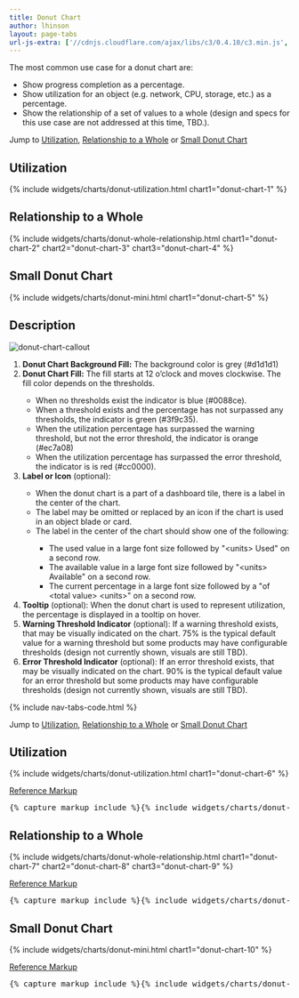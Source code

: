 ```yaml
---
title: Donut Chart
author: lhinson
layout: page-tabs
url-js-extra: ['//cdnjs.cloudflare.com/ajax/libs/c3/0.4.10/c3.min.js', '//cdnjs.cloudflare.com/ajax/libs/d3/3.5.0/d3.min.js']
---
```

<div class="tab-content">
  <div role="tabpanel" class="tab-pane active" id="overview">
    <p>The most common use case for a donut chart are:</p>
    <ul>
    <li>Show progress completion as a percentage.</li>
    <li>Show utilization for an object (e.g. network, CPU, storage, etc.) as a percentage.</li>
    <li>Show the relationship of a set of values to a whole (design and specs for this use case are not addressed at this time, TBD.).</li>
    </ul>
    <p>Jump to <a href="#example-overview-1">Utilization</a>, <a href="#example-overview-2">Relationship to a Whole</a> or <a href="#example-overview-3">Small Donut Chart</a></p>
    <h2 id="example-overview-1">Utilization</h2>
    <div class="row">
      <div class="col-md-3" style="padding-right: 0px;">
        <div class="example-pf">
          <div class="cards-pf">
            <div class="container-fluid container-cards-pf">
              <div class="row row-cards-pf">
                <div class="col-md-12">
                  <!-- Important:  if you need to nest additional .row within a .row.row-cards-pf, do *not* use .row-cards-pf on the nested .row  -->
                  {% include widgets/charts/donut-utilization.html chart1="donut-chart-1" %}
                </div>
              </div>
            </div>
          </div>
        </div>
      </div>
    </div>
    <div class="row">
      <div class="col-md-11">
        <h2 id="example-overview-2">Relationship to a Whole</h2>
        <div class="example-pf">
          <div class="cards-pf">
            <div class="container-fluid container-cards-pf">
              <div class="row row-cards-pf">
                <div class="col-md-12">
                  <!-- Important:  if you need to nest additional .row within a .row.row-cards-pf, do *not* use .row-cards-pf on the nested .row  -->
                  {% include widgets/charts/donut-whole-relationship.html chart1="donut-chart-2" chart2="donut-chart-3" chart3="donut-chart-4" %}
                </div>
              </div>
            </div>
          </div>
        </div>
      </div>
    </div>
    <div class="row">
      <div class="col-md-4">
        <h2 id="example-overview-3">Small Donut Chart</h2>
        <div class="example-pf">
          <div class="cards-pf">
            <div class="container-fluid container-cards-pf">
              <div class="row row-cards-pf">
                <div class="col-md-12">
                  <!-- Important:  if you need to nest additional .row within a .row.row-cards-pf, do *not* use .row-cards-pf on the nested .row  -->
                  {% include widgets/charts/donut-mini.html chart1="donut-chart-5" %}
                </div>
              </div>
            </div>
          </div>
        </div>
      </div>
    </div>
  </div>
  <div role="tabpanel" class="tab-pane" id="design">
    <h2>Description</h2>
    <div class="row">
      <div class="col-md-4 col-lg-3">
        <img src="{{site.baseurl}}assets/img/donut-chart-callout.png" alt="donut-chart-callout"/>
      </div>
      <div class="col-md-8 col-lg-9">
        <ol>
          <li><b>Donut Chart Background Fill:</b> The background color is grey (#d1d1d1)</li>
          <li><b>Donut Chart Fill:</b> The fill starts at 12 o’clock and moves clockwise. The fill color depends on the thresholds.</li>
          <ul>
            <li>When no thresholds exist the indicator is blue (#0088ce).</li>
            <li>When a threshold exists and the percentage has not surpassed any thresholds, the indicator is green (#3f9c35).</li>
            <li>When the utilization percentage has surpassed the warning threshold, but not the error threshold, the indicator is orange (#ec7a08)</li>
            <li>When the utilization percentage has surpassed the error threshold, the indicator is is red (#cc0000).</li>
          </ul>
          <li><b>Label or Icon</b> (optional):</li>
          <ul>
            <li>When the donut chart is a part of a dashboard tile, there is a label in the center of the chart.</li>
            <li>The label may be omitted or replaced by an icon if the chart is used in an object blade or card.</li>
            <li>The label in the center of the chart should show one of the following:</li>
            <ul>
              <li>The used value in a large font size followed by "&lt;units&gt; Used" on a second row.</li>
              <li>The available value in a large font size followed by "&lt;units&gt; Available" on a second row.</li>
              <li>The current percentage in a large font size followed by a "of &lt;total value&gt; &lt;units&gt;" on a second row.</li>
            </ul>
          </ul>
          <li><b>Tooltip</b> (optional): When the donut chart is used to represent utilization, the percentage is displayed in a tooltip on hover.</li>
          <li><b>Warning Threshold Indicator</b> (optional): If a warning threshold exists, that may be visually indicated on the chart. 75% is the typical default value for a warning threshold but some products may have configurable thresholds (design not currently shown, visuals are still TBD).</li>
          <li><b>Error Threshold Indicator</b> (optional): If an error threshold exists, that may be visually indicated on the chart. 90% is the typical default value for an error threshold but some products may have configurable thresholds (design not currently shown, visuals are still TBD).</li>
        </ol>
      </div>
    </div>
  </div>
  <div role="tabpanel" class="tab-pane" id="code">
    {% include nav-tabs-code.html %}
    <div class="tab-content">
      <div role="tabpanel" class="tab-pane nested active" id="html-css">
        <p>Jump to <a href="#example-code-1">Utilization</a>, <a href="#example-overview-2">Relationship to a Whole</a> or <a href="#example-code-3">Small Donut Chart</a></p>
        <h2 id="example-code-1">Utilization</h2>
        <div class="row">
          <div class="col-md-3" style="padding-right: 0px;">
            <div class="example-pf">
              <div class="example-pf-demo example-pf-demo-no-padding">
                <div class="cards-pf">
                  <div class="container-fluid container-cards-pf">
                    <div class="row row-cards-pf">
                      <div class="col-md-12">
                        <!-- Important:  if you need to nest additional .row within a .row.row-cards-pf, do *not* use .row-cards-pf on the nested .row  -->
                        {% include widgets/charts/donut-utilization.html chart1="donut-chart-6" %}
                      </div>
                    </div>
                  </div>
                </div>
              </div>
            </div>
          </div>
        </div>
        <p class="reference-markup"><a class="collapse-toggle" data-toggle="collapse" aria-expanded="true" aria-controls="card-markup-1" href="#card-markup-1">Reference Markup</a></p>
        <div class="collapse in" id="card-markup-1">
          <pre class="prettyprint">{% capture markup_include %}{% include widgets/charts/donut-utilization.html chart1="donut-chart-6" %}{% endcapture %}{{ markup_include | xml_escape }}</pre>
        </div>
        <h2 id="example-code-2">Relationship to a Whole</h2>
        <div class="row">
          <div class="col-md-11">
            <div class="example-pf">
              <div class="example-pf-demo example-pf-demo-no-padding">
                <div class="cards-pf">
                  <div class="container-fluid container-cards-pf">
                    <div class="row row-cards-pf">
                      <div class="col-md-12">
                        <!-- Important:  if you need to nest additional .row within a .row.row-cards-pf, do *not* use .row-cards-pf on the nested .row  -->
                        {% include widgets/charts/donut-whole-relationship.html chart1="donut-chart-7" chart2="donut-chart-8" chart3="donut-chart-9" %}
                      </div>
                    </div>
                  </div>
                </div>
              </div>
            </div>
          </div>
        </div>
        <p class="reference-markup"><a class="collapse-toggle" data-toggle="collapse" aria-expanded="true" aria-controls="card-markup-2" href="#card-markup-2">Reference Markup</a></p>
        <div class="collapse in" id="card-markup-2">
          <pre class="prettyprint">{% capture markup_include %}{% include widgets/charts/donut-whole-relationship.html chart1="donut-chart-7" chart2="donut-chart-8" chart3="donut-chart-9" %}{% endcapture %}{{ markup_include | xml_escape }}</pre>
        </div>
        <h2 id="example-code-3">Small Donut Chart</h2>
        <div class="row">
          <div class="col-md-4">
            <div class="example-pf">
              <div class="example-pf-demo example-pf-demo-no-padding">
                <div class="cards-pf">
                  <div class="container-fluid container-cards-pf">
                    <div class="row row-cards-pf">
                      <div class="col-md-12">
                        <!-- Important:  if you need to nest additional .row within a .row.row-cards-pf, do *not* use .row-cards-pf on the nested .row  -->
                        {% include widgets/charts/donut-mini.html chart1="donut-chart-10" %}
                      </div>
                    </div>
                  </div>
                </div>
              </div>
            </div>
          </div>
        </div>
        <p class="reference-markup"><a class="collapse-toggle" data-toggle="collapse" aria-expanded="true" aria-controls="card-markup-3" href="#card-markup-3">Reference Markup</a></p>
        <div class="collapse in" id="card-markup-3">
          <pre class="prettyprint">{% capture markup_include %}{% include widgets/charts/donut-mini.html chart1="donut-chart-10" %}{% endcapture %}{{ markup_include | xml_escape }}</pre>
        </div>
      </div>
      <div role="tabpanel" class="tab-pane nested" id="angular">
        <div ng-app="docsApp" ng-controller="DocsController" class="content">
          <div ng-include src="'/components/angular-patternfly/dist/docs/partials/api/patternfly.charts.directive.pfDonutPctChart.html'"></div>
        </div>
      </div>
    </div>
  </div>
</div>
